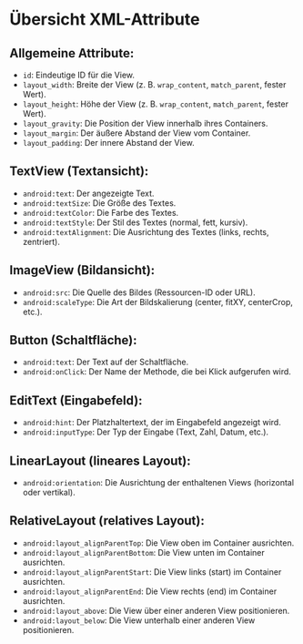 # Übersicht XML-Attribute

## Allgemeine Attribute:
   - `id`: Eindeutige ID für die View.
   - `layout_width`: Breite der View (z. B. `wrap_content`, `match_parent`, fester Wert).
   - `layout_height`: Höhe der View (z. B. `wrap_content`, `match_parent`, fester Wert).
   - `layout_gravity`: Die Position der View innerhalb ihres Containers.
   - `layout_margin`: Der äußere Abstand der View vom Container.
   - `layout_padding`: Der innere Abstand der View.

## TextView (Textansicht):
   - `android:text`: Der angezeigte Text.
   - `android:textSize`: Die Größe des Textes.
   - `android:textColor`: Die Farbe des Textes.
   - `android:textStyle`: Der Stil des Textes (normal, fett, kursiv).
   - `android:textAlignment`: Die Ausrichtung des Textes (links, rechts, zentriert).

## ImageView (Bildansicht):
   - `android:src`: Die Quelle des Bildes (Ressourcen-ID oder URL).
   - `android:scaleType`: Die Art der Bildskalierung (center, fitXY, centerCrop, etc.).

## Button (Schaltfläche):
   - `android:text`: Der Text auf der Schaltfläche.
   - `android:onClick`: Der Name der Methode, die bei Klick aufgerufen wird.

## EditText (Eingabefeld):
   - `android:hint`: Der Platzhaltertext, der im Eingabefeld angezeigt wird.
   - `android:inputType`: Der Typ der Eingabe (Text, Zahl, Datum, etc.).

## LinearLayout (lineares Layout):
   - `android:orientation`: Die Ausrichtung der enthaltenen Views (horizontal oder vertikal).

## RelativeLayout (relatives Layout):
   - `android:layout_alignParentTop`: Die View oben im Container ausrichten.
   - `android:layout_alignParentBottom`: Die View unten im Container ausrichten.
   - `android:layout_alignParentStart`: Die View links (start) im Container ausrichten.
   - `android:layout_alignParentEnd`: Die View rechts (end) im Container ausrichten.
   - `android:layout_above`: Die View über einer anderen View positionieren.
   - `android:layout_below`: Die View unterhalb einer anderen View positionieren.
